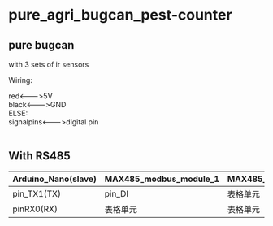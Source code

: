 # pure_agri_bugcan_pest-counter

## pure bugcan
with 3 sets of ir sensors   
  
    
Wiring:
  
red<--->5V  
black<--->GND   
ELSE:   
signalpins<--->digital pin  
  
## With RS485 

|Arduino_Nano(slave) |MAX485_modbus_module_1|MAX485_modbus_module_2|Arduino_UNO(master)|
| ---------- | -----------| -----------| -----------|
| pin_TX1(TX) | pin_DI   | 表格单元   | 表格单元   |
| pinRX0(RX)     | 表格单元   | 表格单元   | 表格单元   |

  
